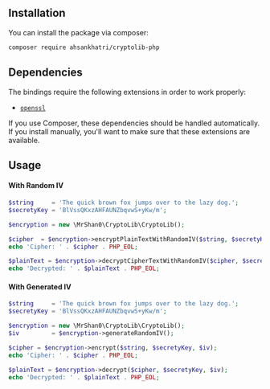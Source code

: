 ## Installation

You can install the package via composer:

```bash
composer require ahsankhatri/cryptolib-php
```

## Dependencies

The bindings require the following extensions in order to work properly:

- [`openssl`](https://secure.php.net/manual/en/book.openssl.php)

If you use Composer, these dependencies should be handled automatically. If you install manually, you'll want to make sure that these extensions are available.

## Usage

#### With Random IV

``` php
$string     = 'The quick brown fox jumps over to the lazy dog.';
$secretyKey = 'BlVssQKxzAHFAUNZbqvwS+yKw/m';

$encryption = new \MrShan0\CryptoLib\CryptoLib();

$cipher  = $encryption->encryptPlainTextWithRandomIV($string, $secretyKey);
echo 'Cipher: ' . $cipher . PHP_EOL;

$plainText = $encryption->decryptCipherTextWithRandomIV($cipher, $secretyKey);
echo 'Decrypted: ' . $plainText . PHP_EOL;
```

#### With Generated IV

``` php
$string     = 'The quick brown fox jumps over to the lazy dog.';
$secretyKey = 'BlVssQKxzAHFAUNZbqvwS+yKw/m';

$encryption = new \MrShan0\CryptoLib\CryptoLib();
$iv         = $encryption->generateRandomIV();

$cipher = $encryption->encrypt($string, $secretyKey, $iv);
echo 'Cipher: ' . $cipher . PHP_EOL;

$plainText = $encryption->decrypt($cipher, $secretyKey, $iv);
echo 'Decrypted: ' . $plainText . PHP_EOL;
```